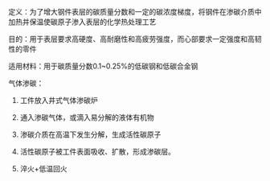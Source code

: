 定义：为了增大钢件表层的碳质量分数和一定的碳浓度梯度，将钢件在渗碳介质中加热并保温使碳原子渗入表层的化学热处理工艺

目的：用于表层要求高硬度、高耐磨性和高疲劳强度，而心部要求一定强度和高韧性的零件

适用材料：用于碳质量分数0.1~0.25%的低碳钢和低碳合金钢

气体渗碳：

1. 工件放入井式气体渗碳炉

2. 通入渗碳气体，或滴入易分解的液体有机物

3. 渗碳介质在高温下发生分解，生成活性碳原子

4. 活性碳原子被工件表面吸收、扩散，形成渗碳层。

5. 淬火+低温回火